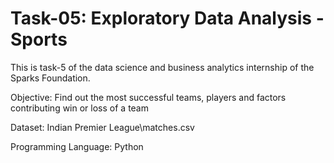 # Task-05: Exploratory Data Analysis - Sports

This is task-5 of the data science and business analytics internship of the Sparks Foundation.

Objective: Find out the most successful teams, players and factors contributing win or loss of a team

Dataset: Indian Premier League\matches.csv

Programming Language: Python

